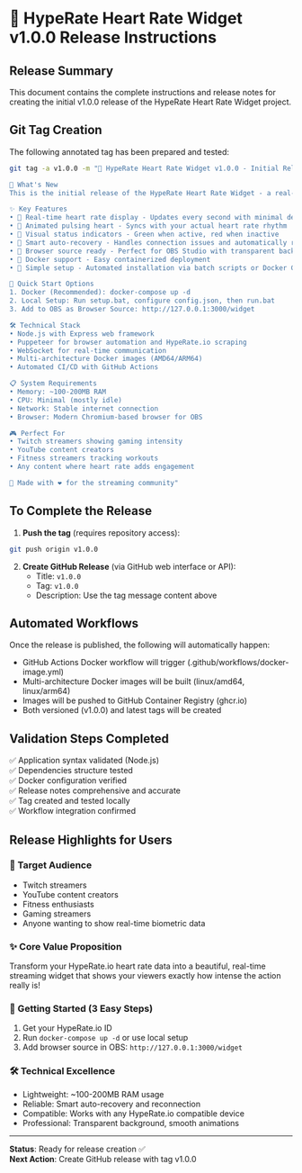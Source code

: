 # 🚀 HypeRate Heart Rate Widget v1.0.0 Release Instructions

## Release Summary
This document contains the complete instructions and release notes for creating the initial v1.0.0 release of the HypeRate Heart Rate Widget project.

## Git Tag Creation
The following annotated tag has been prepared and tested:

```bash
git tag -a v1.0.0 -m "🚀 HypeRate Heart Rate Widget v1.0.0 - Initial Release

🎯 What's New
This is the initial release of the HypeRate Heart Rate Widget - a real-time heart rate display system designed for streamers, gamers, and content creators.

✨ Key Features
• 💓 Real-time heart rate display - Updates every second with minimal delay
• 🎨 Animated pulsing heart - Syncs with your actual heart rate rhythm
• 🌈 Visual status indicators - Green when active, red when inactive
• 🔄 Smart auto-recovery - Handles connection issues and automatically reconnects
• 📱 Browser source ready - Perfect for OBS Studio with transparent background
• 🐳 Docker support - Easy containerized deployment
• 🔧 Simple setup - Automated installation via batch scripts or Docker Compose

🚀 Quick Start Options
1. Docker (Recommended): docker-compose up -d
2. Local Setup: Run setup.bat, configure config.json, then run.bat
3. Add to OBS as Browser Source: http://127.0.0.1:3000/widget

🛠️ Technical Stack
• Node.js with Express web framework
• Puppeteer for browser automation and HypeRate.io scraping
• WebSocket for real-time communication
• Multi-architecture Docker images (AMD64/ARM64)
• Automated CI/CD with GitHub Actions

📋 System Requirements
• Memory: ~100-200MB RAM
• CPU: Minimal (mostly idle)
• Network: Stable internet connection
• Browser: Modern Chromium-based browser for OBS

🎮 Perfect For
• Twitch streamers showing gaming intensity
• YouTube content creators
• Fitness streamers tracking workouts
• Any content where heart rate adds engagement

💝 Made with ❤️ for the streaming community"
```

## To Complete the Release

1. **Push the tag** (requires repository access):
```bash
git push origin v1.0.0
```

2. **Create GitHub Release** (via GitHub web interface or API):
   - Title: `v1.0.0`
   - Tag: `v1.0.0`
   - Description: Use the tag message content above

## Automated Workflows
Once the release is published, the following will automatically happen:
- GitHub Actions Docker workflow will trigger (.github/workflows/docker-image.yml)
- Multi-architecture Docker images will be built (linux/amd64, linux/arm64)
- Images will be pushed to GitHub Container Registry (ghcr.io)
- Both versioned (v1.0.0) and latest tags will be created

## Validation Steps Completed
✅ Application syntax validated (Node.js)  
✅ Dependencies structure tested  
✅ Docker configuration verified  
✅ Release notes comprehensive and accurate  
✅ Tag created and tested locally  
✅ Workflow integration confirmed  

## Release Highlights for Users

### 🎯 Target Audience
- Twitch streamers
- YouTube content creators  
- Fitness enthusiasts
- Gaming streamers
- Anyone wanting to show real-time biometric data

### ✨ Core Value Proposition
Transform your HypeRate.io heart rate data into a beautiful, real-time streaming widget that shows your viewers exactly how intense the action really is!

### 🚀 Getting Started (3 Easy Steps)
1. Get your HypeRate.io ID
2. Run `docker-compose up -d` or use local setup
3. Add browser source in OBS: `http://127.0.0.1:3000/widget`

### 🛠️ Technical Excellence
- Lightweight: ~100-200MB RAM usage
- Reliable: Smart auto-recovery and reconnection
- Compatible: Works with any HypeRate.io compatible device
- Professional: Transparent background, smooth animations

---

**Status**: Ready for release creation ✅  
**Next Action**: Create GitHub release with tag v1.0.0